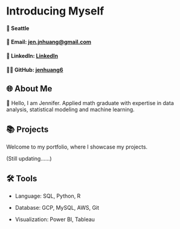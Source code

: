 # Introducing Myself

#### 📍 Seattle
#### 📧 Email: [jen.jnhuang@gmail.com](jen.jnhuang@gmail.com)
#### 🔗 LinkedIn: [LinkedIn](www.linkedin.com/in/jennifer-huang-63a000259)
#### 👨‍💻 GitHub: [jenhuang6](www.github.com/jenhuang6)

## 🌐 About Me

👋 Hello, I am Jennifer. Applied math graduate with expertise in data analysis, statistical modeling and machine learning.

## 📚 Projects

Welcome to my portfolio, where I showcase my projects.

(Still updating......)

## 🛠️ Tools
* Language: SQL, Python, R

* Database: GCP, MySQL, AWS, Git

* Visualization: Power BI, Tableau
